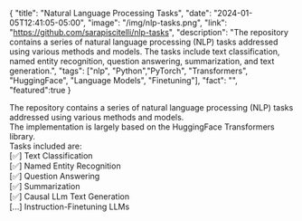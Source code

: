 {
  "title": "Natural Language Processing Tasks",
  "date": "2024-01-05T12:41:05-05:00",
  "image": "/img/nlp-tasks.png",
  "link": "https://github.com/sarapiscitelli/nlp-tasks",
  "description": "The repository contains a series of natural language processing (NLP) tasks addressed using various methods and models. The tasks include text classification, named entity recognition, question answering, summarization, and text generation.",
  "tags": ["nlp", "Python","PyTorch", "Transformers", "HuggingFace", "Language Models", "Finetuning"],
  "fact": "",
  "featured":true
}

The repository contains a series of natural language processing (NLP) tasks addressed using various methods and models.  
The implementation is largely based on the HuggingFace Transformers library.  
Tasks included are:   
[✅] Text Classification  
[✅] Named Entity Recognition  
[✅] Question Answering  
[✅] Summarization  
[✅] Causal LLm Text Generation  
[...] Instruction-Finetuning LLMs
